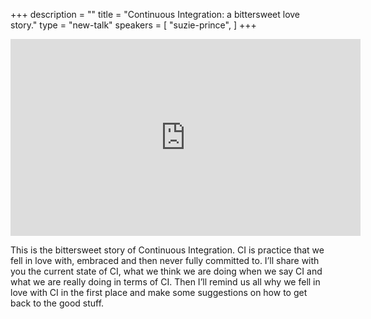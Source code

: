 +++
description = ""
title = "Continuous Integration: a bittersweet love story."
type = "new-talk"
speakers = [
        "suzie-prince",
]
+++
<iframe width="560" height="315" src="https://www.youtube-nocookie.com/embed/o0fts8PGBB0" frameborder="0" allowfullscreen></iframe>

This is the bittersweet story of Continuous Integration. CI is practice that we fell in love with, embraced and then never fully committed to. I’ll share with you the current state of CI, what we think we are doing when we say CI and what we are really doing in terms of CI. Then I’ll remind us all why we fell in love with CI in the first place and make some suggestions on how to get back to the good stuff.